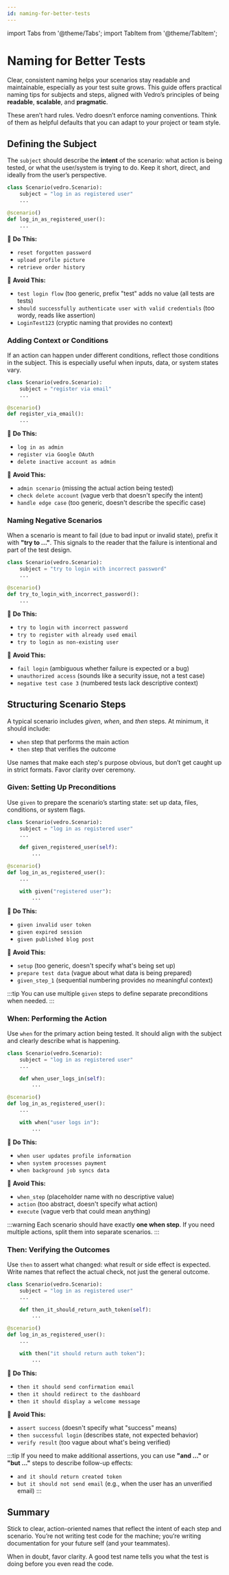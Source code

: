 ```yaml
---
id: naming-for-better-tests
---
```


import Tabs from '@theme/Tabs';
import TabItem from '@theme/TabItem';

# Naming for Better Tests

Clear, consistent naming helps your scenarios stay readable and maintainable, especially as your test suite grows. This guide offers practical naming tips for subjects and steps, aligned with Vedro’s principles of being **readable**, **scalable**, and **pragmatic**.

These aren’t hard rules. Vedro doesn’t enforce naming conventions. Think of them as helpful defaults that you can adapt to your project or team style.

## Defining the Subject

The `subject` should describe the **intent** of the scenario: what action is being tested, or what the user/system is trying to do. Keep it short, direct, and ideally from the user’s perspective.

<Tabs groupId="test-style">
  <TabItem value="class-based" label="Class-based" default>

```python
class Scenario(vedro.Scenario):
    subject = "log in as registered user"
    ...
```

  </TabItem>
  <TabItem value="function-based" label="Function-based">

```python
@scenario()
def log_in_as_registered_user():
    ...
```

  </TabItem>
</Tabs>

🍏 **Do This:**
- `reset forgotten password`
- `upload profile picture`
- `retrieve order history`

🍎 **Avoid This:**
- `test login flow` (too generic, prefix "test" adds no value (all tests are tests)
- `should successfully authenticate user with valid credentials` (too wordy, reads like assertion)
- `LoginTest123` (cryptic naming that provides no context)

### Adding Context or Conditions

If an action can happen under different conditions, reflect those conditions in the subject. This is especially useful when inputs, data, or system states vary.

<Tabs groupId="test-style">
  <TabItem value="class-based" label="Class-based" default>

```python
class Scenario(vedro.Scenario):
    subject = "register via email"
    ...
```

  </TabItem>
  <TabItem value="function-based" label="Function-based">

```python
@scenario()
def register_via_email():
    ...
```

  </TabItem>
</Tabs>

🍏 **Do This:**
- `log in as admin`
- `register via Google OAuth`
- `delete inactive account as admin`

🍎 **Avoid This:**
- `admin scenario` (missing the actual action being tested)
- `check delete account` (vague verb that doesn't specify the intent)
- `handle edge case` (too generic, doesn't describe the specific case)

### Naming Negative Scenarios

When a scenario is meant to fail (due to bad input or invalid state), prefix it with **"try to ..."**. This signals to the reader that the failure is intentional and part of the test design.

<Tabs groupId="test-style">
  <TabItem value="class-based" label="Class-based" default>

```python
class Scenario(vedro.Scenario):
    subject = "try to login with incorrect password"
    ...
```

  </TabItem>
  <TabItem value="function-based" label="Function-based">

```python
@scenario()
def try_to_login_with_incorrect_password():
    ...
```

  </TabItem>
</Tabs>

🍏 **Do This:**
- `try to login with incorrect password`
- `try to register with already used email`
- `try to login as non-existing user`

🍎 **Avoid This:**
- `fail login` (ambiguous whether failure is expected or a bug)
- `unauthorized access` (sounds like a security issue, not a test case)
- `negative test case 3` (numbered tests lack descriptive context)

## Structuring Scenario Steps

A typical scenario includes *given*, *when*, and *then* steps. At minimum, it should include:
- `when` step that performs the main action
- `then` step that verifies the outcome

Use names that make each step's purpose obvious, but don’t get caught up in strict formats. Favor clarity over ceremony.

### Given: Setting Up Preconditions

Use `given` to prepare the scenario’s starting state: set up data, files, conditions, or system flags.

<Tabs groupId="test-style">
  <TabItem value="class-based" label="Class-based" default>

```python
class Scenario(vedro.Scenario):
    subject = "log in as registered user"
    ...

    def given_registered_user(self):
        ...
```

  </TabItem>
  <TabItem value="function-based" label="Function-based">

```python
@scenario()
def log_in_as_registered_user():
    ...

    with given("registered user"):
        ...
```

  </TabItem>
</Tabs>

🍏 **Do This:**
- `given invalid user token`
- `given expired session`
- `given published blog post`

🍎 **Avoid This:**
- `setup` (too generic, doesn't specify what's being set up)
- `prepare test data` (vague about what data is being prepared)
- `given_step_1` (sequential numbering provides no meaningful context)

:::tip
You can use multiple `given` steps to define separate preconditions when needed.
:::

### When: Performing the Action

Use `when` for the primary action being tested. It should align with the subject and clearly describe what is happening.

<Tabs groupId="test-style">
  <TabItem value="class-based" label="Class-based" default>

```python
class Scenario(vedro.Scenario):
    subject = "log in as registered user"
    ...

    def when_user_logs_in(self):
        ...
```

  </TabItem>
  <TabItem value="function-based" label="Function-based">

```python
@scenario()
def log_in_as_registered_user():
    ...

    with when("user logs in"):
        ...
```

  </TabItem>
</Tabs>

🍏 **Do This:**
- `when user updates profile information`
- `when system processes payment`
- `when background job syncs data`

🍎 **Avoid This:**
- `when_step` (placeholder name with no descriptive value)
- `action` (too abstract, doesn't specify what action)
- `execute` (vague verb that could mean anything)

:::warning
Each scenario should have exactly **one when step**. If you need multiple actions, split them into separate scenarios.
:::

### Then: Verifying the Outcomes

Use `then` to assert what changed: what result or side effect is expected. Write names that reflect the actual check, not just the general outcome.

<Tabs groupId="test-style">
  <TabItem value="class-based" label="Class-based" default>

```python
class Scenario(vedro.Scenario):
    subject = "log in as registered user"
    ...

    def then_it_should_return_auth_token(self):
        ...
```

  </TabItem>
  <TabItem value="function-based" label="Function-based">

```python
@scenario()
def log_in_as_registered_user():
    ...

    with then("it should return auth token"):
        ...
```

  </TabItem>
</Tabs>

🍏 **Do This:**
- `then it should send confirmation email`
- `then it should redirect to the dashboard`
- `then it should display a welcome message`

🍎 **Avoid This:**
- `assert success` (doesn't specify what "success" means)
- `then successful login` (describes state, not expected behavior)
- `verify result` (too vague about what's being verified)

:::tip
If you need to make additional assertions, you can use **"and ..."** or **"but ..."** steps to describe follow-up effects:
- `and it should return created token`
- `but it should not send email` (e.g., when the user has an unverified email)
:::

## Summary

Stick to clear, action-oriented names that reflect the intent of each step and scenario. You’re not writing test code for the machine; you’re writing documentation for your future self (and your teammates).

When in doubt, favor clarity. A good test name tells you what the test is doing before you even read the code.
